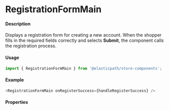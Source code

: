 # RegistrationFormMain

#### Description

Displays a registration form for creating a new account. When the shopper fills in the required fields correctly and selects **Submit**, the component calls the registration process.

<!-- Jen asks: What happens when the required fields are empty or incorrect? -->

#### Usage

```js
import { RegistrationFormMain } from '@elasticpath/store-components';
```

#### Example

```js
<RegistrationFormMain onRegisterSuccess={handleRegisterSuccess} />
```

#### Properties

<!-- PROPS -->
